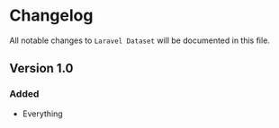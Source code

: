 # Changelog

All notable changes to `Laravel Dataset` will be documented in this file.

## Version 1.0

### Added
- Everything
